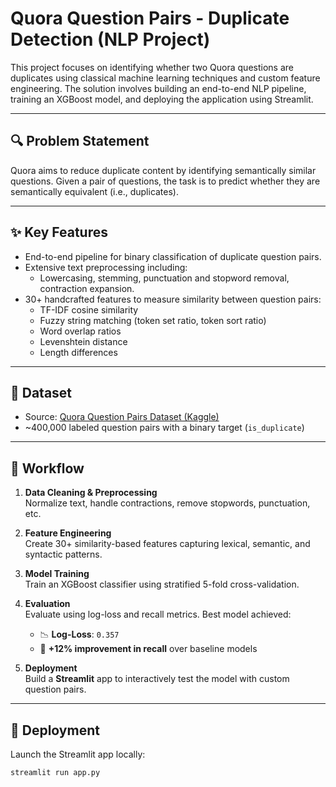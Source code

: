 # Quora Question Pairs - Duplicate Detection (NLP Project)

This project focuses on identifying whether two Quora questions are duplicates using classical machine learning techniques and custom feature engineering. The solution involves building an end-to-end NLP pipeline, training an XGBoost model, and deploying the application using Streamlit.

---

## 🔍 Problem Statement

Quora aims to reduce duplicate content by identifying semantically similar questions. Given a pair of questions, the task is to predict whether they are semantically equivalent (i.e., duplicates).

---

## ✨ Key Features

- End-to-end pipeline for binary classification of duplicate question pairs.
- Extensive text preprocessing including:
  - Lowercasing, stemming, punctuation and stopword removal, contraction expansion.
- 30+ handcrafted features to measure similarity between question pairs:
  - TF-IDF cosine similarity
  - Fuzzy string matching (token set ratio, token sort ratio)
  - Word overlap ratios
  - Levenshtein distance
  - Length differences

---

## 📂 Dataset

- Source: [Quora Question Pairs Dataset (Kaggle)](https://www.kaggle.com/competitions/quora-question-pairs)
- ~400,000 labeled question pairs with a binary target (`is_duplicate`)

---

## 🔧 Workflow

1. **Data Cleaning & Preprocessing**  
   Normalize text, handle contractions, remove stopwords, punctuation, etc.

2. **Feature Engineering**  
   Create 30+ similarity-based features capturing lexical, semantic, and syntactic patterns.

3. **Model Training**  
   Train an XGBoost classifier using stratified 5-fold cross-validation.

4. **Evaluation**  
   Evaluate using log-loss and recall metrics. Best model achieved:
   - 📉 **Log-Loss**: `0.357`
   - 🎯 **+12% improvement in recall** over baseline models

5. **Deployment**  
   Build a **Streamlit** app to interactively test the model with custom question pairs.

---

## 🚀 Deployment

Launch the Streamlit app locally:

```bash
streamlit run app.py
